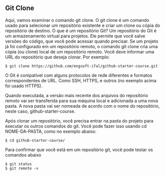 ## Git Clone

Aqui, vamos examinar o comando git clone. O git clone é um comando usado para selecionar um repositório existente e criar um clone ou cópia do repositório de destino. 
 O que é um repositório Git?
Um repositório do Git é um armazenamento virtual para projetos. 
Ele permite que você salve versões do código, que você pode acessar quando precisar. 
Se um projeto já foi configurado em um repositório remoto, o comando git clone cria uma cópia (ou clone) local de um repositório remoto.
Você deve informar uma URL do repositório que deseja clonar. 
Por exemplo:

```
$ git clone https://github.com/engsoft-ifal/github-starter-course.git
```

O Git é compatível com alguns protocolos de rede diferentes e formatos correspondentes de URL. 
Como SSH, HTTPS, e outros (no exemplo acima foi usado HTTPS).

Quando executada, a versão mais recente dos arquivos do repositório remoto vai ser transferida para sua máquina local e adicionada a uma nova pasta. 
A nova pasta vai ser nomeada de acordo com o nome do repositório, neste caso, github-starter-course. 

Após clonar um repositório, você precisa entrar na pasta do projeto para executar os outros comandos do git.
Você pode fazer isso usando cd NOME-DA-PASTA, como no exemplo abaixo:

```
$ cd github-starter-course/
```

Para confirmar que você está em um repositório git, você pode testar os comandos abaixo

```
$ git status
$ git remote -v
```


